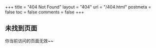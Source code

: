 +++
title = "404 Not Found"
layout = "404"
url = "/404.html"
postmeta = false
toc = false
comments = false
+++

## 未找到页面

你当前访问的页面无效~~

<script>
    setTimeout(function () {
        swup.navigate("/");
    }, 5000);
</script>
